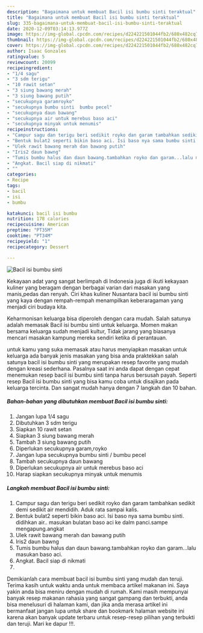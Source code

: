 ```yaml
---
description: "Bagaimana untuk membuat Bacil isi bumbu sinti teraktual"
title: "Bagaimana untuk membuat Bacil isi bumbu sinti teraktual"
slug: 335-bagaimana-untuk-membuat-bacil-isi-bumbu-sinti-teraktual
date: 2020-12-09T03:14:13.977Z
image: https://img-global.cpcdn.com/recipes/d224221501044fb2/680x482cq70/bacil-isi-bumbu-sinti-foto-resep-utama.jpg
thumbnail: https://img-global.cpcdn.com/recipes/d224221501044fb2/680x482cq70/bacil-isi-bumbu-sinti-foto-resep-utama.jpg
cover: https://img-global.cpcdn.com/recipes/d224221501044fb2/680x482cq70/bacil-isi-bumbu-sinti-foto-resep-utama.jpg
author: Isaac Gonzales
ratingvalue: 5
reviewcount: 20099
recipeingredient:
- "1/4 sagu"
- "3 sdm terigu"
- "10 rawit setan"
- "3 siung bawang merah"
- "3 siung bawang putih"
- "secukupnya garamroyko"
- "secukupnya bumbu sinti  bumbu pecel"
- "secukupnya daun bawang"
- "secukupnya air untuk merebus baso aci"
- "secukupnya minyak untuk menumis"
recipeinstructions:
- "Campur sagu dan terigu beri sedikit royko dan garam tambahkan sedikit demi sedikit air mendidih. Aduk rata sampai kalis."
- "Bentuk bulat2 seperti bikin baso aci. Isi baso nya sama bumbu sinti. didihkan air.. masukan bulatan baso aci ke dalm panci.sampe mengapung.angkat"
- "Ulek rawit bawang merah dan bawang putih"
- "Iris2 daun bawng"
- "Tumis bumbu halus dan daun bawang.tambahkan royko dan garam...lalu masukan baso aci."
- "Angkat. Bacil siap di nikmati"
- ""
categories:
- Recipe
tags:
- bacil
- isi
- bumbu

katakunci: bacil isi bumbu 
nutrition: 178 calories
recipecuisine: American
preptime: "PT35M"
cooktime: "PT34M"
recipeyield: "1"
recipecategory: Dessert

---
```



![Bacil isi bumbu sinti](https://img-global.cpcdn.com/recipes/d224221501044fb2/680x482cq70/bacil-isi-bumbu-sinti-foto-resep-utama.jpg)

Kekayaan adat yang sangat berlimpah di Indonesia juga di ikuti kekayaan kuliner yang beragam dengan berbagai varian dari masakan yang manis,pedas dan renyah. Ciri khas kuliner Nusantara bacil isi bumbu sinti yang kaya dengan rempah-rempah menampilkan keberaragaman yang menjadi ciri budaya kita.




Keharmonisan keluarga bisa diperoleh dengan cara mudah. Salah satunya adalah memasak Bacil isi bumbu sinti untuk keluarga. Momen makan bersama keluarga sudah menjadi kultur, Tidak jarang yang biasanya mencari masakan kampung mereka sendiri ketika di perantauan.

untuk kamu yang suka memasak atau harus menyiapkan masakan untuk keluarga ada banyak jenis masakan yang bisa anda praktekkan salah satunya bacil isi bumbu sinti yang merupakan resep favorite yang mudah dengan kreasi sederhana. Pasalnya saat ini anda dapat dengan cepat menemukan resep bacil isi bumbu sinti tanpa harus bersusah payah.
Seperti resep Bacil isi bumbu sinti yang bisa kamu coba untuk disajikan pada keluarga tercinta. Dan sangat mudah hanya dengan 7 langkah dan 10 bahan.


<!--inarticleads1-->

##### Bahan-bahan yang dibutuhkan membuat Bacil isi bumbu sinti:

1. Jangan lupa 1/4 sagu
1. Dibutuhkan 3 sdm terigu
1. Siapkan 10 rawit setan
1. Siapkan 3 siung bawang merah
1. Tambah 3 siung bawang putih
1. Diperlukan secukupnya garam,royko
1. Jangan lupa secukupnya bumbu sinti / bumbu pecel
1. Tambah secukupnya daun bawang
1. Diperlukan secukupnya air untuk merebus baso aci
1. Harap siapkan secukupnya minyak untuk menumis




<!--inarticleads2-->

##### Langkah membuat  Bacil isi bumbu sinti:

1. Campur sagu dan terigu beri sedikit royko dan garam tambahkan sedikit demi sedikit air mendidih. Aduk rata sampai kalis.
1. Bentuk bulat2 seperti bikin baso aci. Isi baso nya sama bumbu sinti. didihkan air.. masukan bulatan baso aci ke dalm panci.sampe mengapung.angkat
1. Ulek rawit bawang merah dan bawang putih
1. Iris2 daun bawng
1. Tumis bumbu halus dan daun bawang.tambahkan royko dan garam...lalu masukan baso aci.
1. Angkat. Bacil siap di nikmati
1. 




Demikianlah cara membuat bacil isi bumbu sinti yang mudah dan teruji. Terima kasih untuk waktu anda untuk membaca artikel makanan ini. Saya yakin anda bisa meniru dengan mudah di rumah. Kami masih mempunyai banyak resep makanan rahasia yang sangat gampang dan terbukti, anda bisa menelusuri di halaman kami, dan jika anda merasa artikel ini bermanfaat jangan lupa untuk share dan bookmark halaman website ini karena akan banyak update terbaru untuk resep-resep pilihan yang terbukti dan teruji. Mari ke dapur !!!. 

